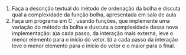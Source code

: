 1) Faça a descrição textual do método de ordenação da bolha e discuta qual a complexidade da função bolha, apresentada em sala de aula
2) Faça um programa em C , usando funções, que implemente uma variação do método da bolha e duscuta a complexidade dessa nova implementação:
a)a cada passo, da interação mais externa, leve o menor elemento para o início do vetor.
b) a cada passo da interação leve o menor elemento para o início do vetor e o maior para o final.
